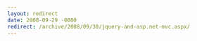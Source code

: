 ```yaml
---
layout: redirect
date: 2008-09-29 -0800
redirect: /archive/2008/09/30/jquery-and-asp.net-mvc.aspx/
---
```

